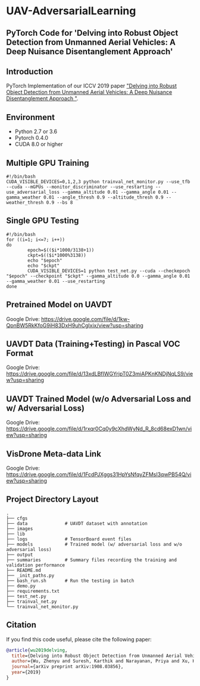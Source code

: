 # UAV-AdversarialLearning
## PyTorch Code for 'Delving into Robust Object Detection from Unmanned Aerial Vehicles: A Deep Nuisance Disentanglement Approach'

## Introduction

PyTorch Implementation of our ICCV 2019 paper ["Delving into Robust Object Detection from Unmanned Aerial Vehicles: A Deep Nuisance Disentanglement Approach
"](https://arxiv.org/abs/1908.03856).

## Environment
* Python 2.7 or 3.6
* Pytorch 0.4.0
* CUDA 8.0 or higher
## Multiple GPU Training
```{r, engine='bash', count_lines}
#!/bin/bash
CUDA_VISIBLE_DEVICES=0,1,2,3 python trainval_net_monitor.py --use_tfb  --cuda --mGPUs --monitor_discriminator --use_restarting --use_adversarial_loss --gamma_altitude 0.01 --gamma_angle 0.01 --gamma_weather 0.01 --angle_thresh 0.9 --altitude_thresh 0.9 --weather_thresh 0.9 --bs 8
```
## Single GPU Testing
```{r, engine='bash', count_lines}
#!/bin/bash
for ((i=1; i<=7; i++))
do
        epoch=$(($i*1000/3138+1))
        ckpt=$(($i*1000%3138))
        echo "$epoch"
        echo "$ckpt"
        CUDA_VISIBLE_DEVICES=1 python test_net.py --cuda --checkepoch "$epoch" --checkpoint "$ckpt" --gamma_altitude 0.0 --gamma_angle 0.01 --gamma_weather 0.01 --use_restarting
done

```
## Pretrained Model on UAVDT
Google Drive: https://drive.google.com/file/d/1kw-QpnBW5RkKfoG9iH83DxH9uhCgIxix/view?usp=sharing

## UAVDT Data (Training+Testing) in Pascal VOC Format
Google Drive: https://drive.google.com/file/d/13xdLBfIWGYrjpT0Z3miAPKnKNDjNqLS9/view?usp=sharing

## UAVDT Trained Model (w/o Adversarial Loss and w/ Adversarial Loss)
Google Drive: https://drive.google.com/file/d/1rxqr0Cq0y9cXhdWyNd_R_8cd68exD1wn/view?usp=sharing

## VisDrone Meta-data Link
Google Drive: https://drive.google.com/file/d/1FcdPJXggs31HpYsNfqyZFMsI3qwPB54Q/view?usp=sharing

## Project Directory Layout
```
.
├── cfgs
├── data              # UAVDT dataset with annotation
├── images
├── lib
├── logs              # TensorBoard event files
├── models            # Trained model (w/ adversarial loss and w/o adversarial loss)
├── output
├── summaries         # Summary files recording the training and validation performance
├── README.md
├── _init_paths.py
├── bash_run.sh       # Run the testing in batch
├── demo.py
├── requirements.txt
├── test_net.py
├── trainval_net.py
└── trainval_net_monitor.py
```
## Citation

If you find this code useful, please cite the following paper:
```BibTex
@article{wu2019delving,
  title={Delving into Robust Object Detection from Unmanned Aerial Vehicles: A Deep Nuisance Disentanglement Approach},
  author={Wu, Zhenyu and Suresh, Karthik and Narayanan, Priya and Xu, Hongyu and Kwon, Heesung and Wang, Zhangyang},
  journal={arXiv preprint arXiv:1908.03856},
  year={2019}
}
```
